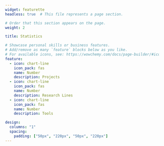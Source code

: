 ```yaml
---
widget: featurette
headless: true  # This file represents a page section.

# Order that this section appears on the page.
weight: 2

title: Statistics

# Showcase personal skills or business features.
# Add/remove as many `feature` blocks below as you like.
# For available icons, see: https://wowchemy.com/docs/page-builder/#icons
feature:
  - icon: chart-line
    icon_pack: fas
    name: Number
    description: Projects
  - icon: chart-line
    icon_pack: fas
    name: Number
    description: Research Lines
  - icon: chart-line
    icon_pack: fas
    name: Number
    description: Tools

design:
  columns: "1"
  spacing:
    padding: ["50px", "220px", "50px", "220px"]
---
```


